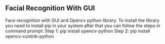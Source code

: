 ## Facial Recognition With GUI ##
Face recognition with GUI and Opencv python library.
To install the library you need to install pip in your system after that you can follow the steps in command prompt:
Step 1: pip install opencv-python
Step 2: pip install opencv-contrib-python